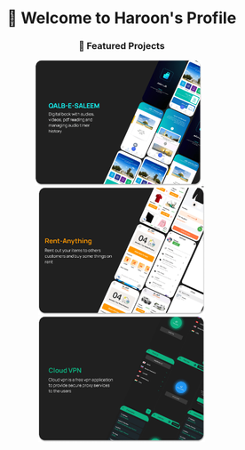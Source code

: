 
<h1 align="center" >
  👋 Welcome to Haroon's Profile
</h1>






<h3 align="center">🚀 Featured Projects</h3>

<div align="center">
  <a href="https://github.com/#">
    <img src="./qalbe.png" alt="Project 1" width="300" />
  </a>
  &nbsp;&nbsp;
  <a href="https://github.com/#">
    <img src="./rentanything.png" alt="Project 2" width="300" />
  </a>
  <a href="https://github.com/#">
    <img src="./vpn.png" alt="Project 3" width="300" />
  </a>


</div>
